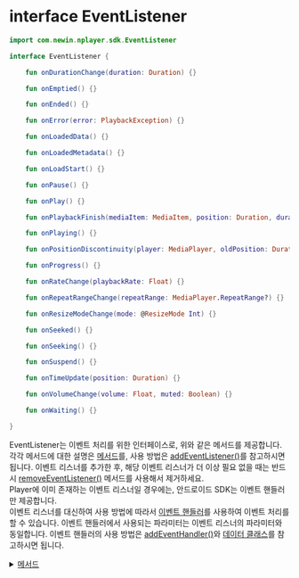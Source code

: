 # interface EventListener

```kotlin
import com.newin.nplayer.sdk.EventListener
```

```kotlin
interface EventListener {

    fun onDurationChange(duration: Duration) {}

    fun onEmptied() {}

    fun onEnded() {}

    fun onError(error: PlaybackException) {}

    fun onLoadedData() {}

    fun onLoadedMetadata() {}

    fun onLoadStart() {}

    fun onPause() {}

    fun onPlay() {}

    fun onPlaybackFinish(mediaItem: MediaItem, position: Duration, duration: Duration?) {}

    fun onPlaying() {}

    fun onPositionDiscontinuity(player: MediaPlayer, oldPosition: Duration, newPosition: Duration) {}

    fun onProgress() {}

    fun onRateChange(playbackRate: Float) {}

    fun onRepeatRangeChange(repeatRange: MediaPlayer.RepeatRange?) {}

    fun onResizeModeChange(mode: @ResizeMode Int) {}

    fun onSeeked() {}

    fun onSeeking() {}

    fun onSuspend() {}

    fun onTimeUpdate(position: Duration) {}

    fun onVolumeChange(volume: Float, muted: Boolean) {}

    fun onWaiting() {}

}
```
EventListener는 이벤트 처리를 위한 인터페이스로, 위와 같은 메서드를 제공합니다. 각각 메서드에 대한 설명은 [메서드](./details.md)를, 사용 방법은 [addEventListener()](../media-player/details.md#addeventlistener)를 참고하시면 됩니다. 이벤트 리스너를 추가한 후, 해당 이벤트 리스너가 더 이상 필요 없을 때는 반드시 [removeEventListener()](../media-player/details.md#removeeventlistener) 메서드를 사용해서 제거하세요.<br>
Player에 이미 존재하는 이벤트 리스너일 경우에는, 안드로이드 SDK는 이벤트 핸들러만 제공합니다.<br>
이벤트 리스너를 대신하여 사용 방법에 따라서 [이벤트 핸들러](../../class/event-handlers/home.md)를 사용하여 이벤트 처리를 할 수 있습니다. 이벤트 핸들러에서 사용되는 파라미터는 이벤트 리스너의 파라미터와 동일합니다. 이벤트 핸들러의 사용 방법은 [addEventHandler()](../media-player/details.md#addeventhandler)와 [데이터 클래스](../../class/event-handlers/details.md)를 참고하시면 됩니다.

<details>
<summary>
    <a href="./details.md#메서드">메서드</a>
</summary>

- [fun onDurationChange(duration: Duration)](./details.md#ondurationchange)

- [fun onEmptied()](./details.md#onemptied)

- [fun onEnded()](./details.md#onended)

- [fun onError(error: PlaybackException)](./details.md#onerror)

- [fun onLoadedData()](./details.md#onloadeddata)

- [fun onLoadedMetadata()](./details.md#onloadedmetadata)

- [fun onLoadStart()](./details.md#onloadstart)

- [fun onPause()](./details.md#onpause)

- [fun onPlay()](./details.md#onplay)

- [fun onPlaybackFinish(mediaItem: MediaItem, position: Duration, duration: Duration?)](./details.md#onplaybackfinish)

- [fun onPlaying()](./details.md#onplaying)

- [fun onPositionDiscontinuity(player: MediaPlayer, oldPosition: Duration, newPosition: Duration)](./details.md#onpositiondiscontinuity)

- [fun onProgress()](./details.md#onprogress)

- [fun onRateChange(playbackRate: Float)](./details.md#onratechange)

- [fun onRepeatRangeChange(repeatRange: MediaPlayer.RepeatRange?)](./details.md#onrepeatrangechange)

- [fun onResizeModeChange(mode: Int)](./details.md#onresizemodechange)

- [fun onSeeked()](./details.md#onseeked)

- [fun onSeeking()](./details.md#onseeking)

- [fun onSuspend()](./details.md#onsuspend)

- [fun onTimeUpdate(position: Duration)](./details.md#ontimeupdate)

- [fun onVolumeChange(volume: Float, muted: Boolean)](./details.md#onvolumechange)

- [fun onWaiting()](./details.md#onwaiting)

</details>
<br>
